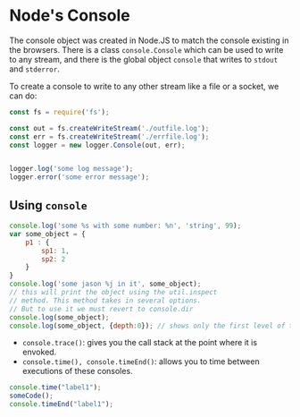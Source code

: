 # Node's Console

The console object was created in Node.JS to match the console existing in the browsers.
There is a class `console.Console` which can be used to write to any stream, and there is 
the global object `console` that writes to `stdout` and `stderror`.

To create a console to write to any other stream like a file or a socket, we can do:

```javascript
const fs = require('fs');

const out = fs.createWriteStream('./outfile.log');
const err = fs.createWriteStream('./errfile.log');
const logger = new logger.Console(out, err);


logger.log('some log message');
logger.error('some error message');
```

## Using `console`

```javascript
console.log('some %s with some number: %n', 'string', 99);
var some_object = {
    p1 : {
        sp1: 1,
        sp2: 2
    }
}
console.log('some jason %j in it', some_object);
// this will print the object using the util.inspect 
// method. This method takes in several options.
// But to use it we must revert to console.dir
console.log(some_object);
console.log(some_object, {depth:0}); // shows only the first level of the object

```

* `console.trace()`: gives you the call stack at the point where it is envoked.
* `console.time(), console.timeEnd()`: allows you to time between executions of these consoles.
```javascript
console.time("label1");
someCode();
console.timeEnd("label1");
```
